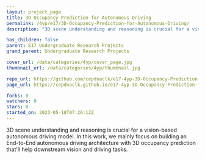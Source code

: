 ```yaml
---
layout: project_page
title: 3D Occupancy Prediction for Autonomous Driving
permalink: /4yp/e17/3D-Occupancy-Prediction-for-Autonomous-Driving/
description: "3D scene understanding and reasoning is crucial for a vision-based autonomous driving model. In this work, we mainly focus on building an End-to-End autonomous driving architecture with 3D occupancy prediction that'll help downstream vision and driving tasks."

has_children: false
parent: E17 Undergraduate Research Projects
grand_parent: Undergraduate Research Projects

cover_url: /data/categories/4yp/cover_page.jpg
thumbnail_url: /data/categories/4yp/thumbnail.jpg

repo_url: https://github.com/cepdnaclk/e17-4yp-3D-Occupancy-Prediction-for-Autonomous-Driving
page_url: https://cepdnaclk.github.io/e17-4yp-3D-Occupancy-Prediction-for-Autonomous-Driving

forks: 0
watchers: 0
stars: 0
started_on: 2023-05-18T07:26:12Z
---
```

3D scene understanding and reasoning is crucial for a vision-based autonomous driving model. In this work, we mainly focus on building an End-to-End autonomous driving architecture with 3D occupancy prediction that'll help downstream vision and driving tasks.

